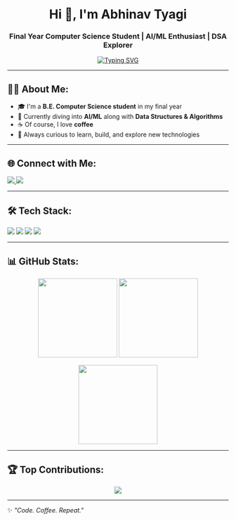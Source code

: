 <!-- Profile Header -->
<h1 align="center">Hi 👋, I'm Abhinav Tyagi</h1>
<h3 align="center">Final Year Computer Science Student | AI/ML Enthusiast | DSA Explorer</h3>

<!-- Typing Effect -->
<p align="center">
  <a href="https://github.com/DenverCoder1/readme-typing-svg">
    <img src="https://readme-typing-svg.herokuapp.com?font=Fira+Code&pause=1000&color=36BCF7&width=435&lines=AI/ML+Learner;DSA+Explorer;Tech+Enthusiast;Coffee+Lover+☕" alt="Typing SVG" />
  </a>
</p>

---

## 👨‍💻 About Me:
- 🎓 I'm a **B.E. Computer Science student** in my final year  
- 🤖 Currently diving into **AI/ML** along with **Data Structures & Algorithms**  
- ☕ Of course, I love **coffee**  
- 🌱 Always curious to learn, build, and explore new technologies  

---

## 🌐 Connect with Me:
<p align="left">
  <a href="https://www.linkedin.com/in/abhinav-tyagi-73373b281">
    <img src="https://img.shields.io/badge/-LinkedIn-%230077B5?style=for-the-badge&logo=linkedin&logoColor=white"/>
  </a>
  <a href="mailto:abhinavty753@gmail.com">
    <img src="https://img.shields.io/badge/Email-D14836?style=for-the-badge&logo=gmail&logoColor=white"/>
  </a>
</p>

---

## 🛠️ Tech Stack:
<p align="left">
  <img src="https://img.shields.io/badge/c-%2300599C.svg?style=for-the-badge&logo=c&logoColor=white"/>
  <img src="https://img.shields.io/badge/c++-%2300599C.svg?style=for-the-badge&logo=c%2B%2B&logoColor=white"/>
  <img src="https://img.shields.io/badge/python-3670A0.svg?style=for-the-badge&logo=python&logoColor=ffdd54"/>
  <img src="https://img.shields.io/badge/mysql-4479A1.svg?style=for-the-badge&logo=mysql&logoColor=white"/>
</p>

---

## 📊 GitHub Stats:
<p align="center">
  <img src="https://github-readme-stats.vercel.app/api?username=Twist753&theme=tokyonight&hide_border=true&include_all_commits=true&count_private=true" height="180px"/>
  <img src="https://github-readme-streak-stats.herokuapp.com/?user=Twist753&theme=tokyonight&hide_border=true" height="180px"/>
</p>

<p align="center">
  <img src="https://github-readme-stats.vercel.app/api/top-langs/?username=Twist753&theme=tokyonight&hide_border=true&layout=compact" height="180px"/>
</p>

---

## 🏆 Top Contributions:
<p align="center">
  <img src="https://github-contributor-stats.vercel.app/api?username=Twist753&limit=5&theme=tokyonight&combine_all_yearly_contributions=true"/>
</p>

---

✨ *"Code. Coffee. Repeat."*  
